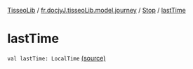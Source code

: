 [TisseoLib](../../index.md) / [fr.docjyJ.tisseoLib.model.journey](../index.md) / [Stop](index.md) / [lastTime](./last-time.md)

# lastTime

`val lastTime: LocalTime` [(source)](https://github.com/docjyJ/TisseoLib/tree/master/src/main/kotlin/fr/docjyJ/tisseoLib/model/journey/Stop.kt#L17)